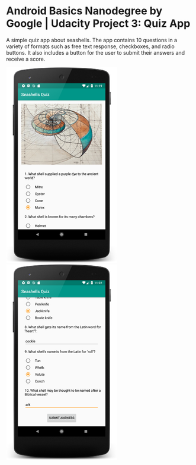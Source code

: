 # Android Basics Nanodegree by Google | Udacity Project 3: Quiz App
A simple quiz app about seashells. The app contains 10 questions in a variety of formats such as free text response, checkboxes, and radio buttons. It also includes a button for the user to submit their answers and receive a score.


<img src="screenshot-seashells-quiz-1.png" width="300"/> <img src="screenshot-seashells-quiz-2.png" width="300"/>

